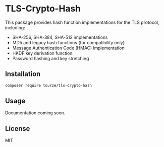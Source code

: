 # TLS-Crypto-Hash

This package provides hash function implementations for the TLS protocol, including:

- SHA-256, SHA-384, SHA-512 implementations
- MD5 and legacy hash functions (for compatibility only)
- Message Authentication Code (HMAC) implementation
- HKDF key derivation function
- Password hashing and key stretching

## Installation

```bash
composer require tourze/tls-crypto-hash
```

## Usage

Documentation coming soon.

## License

MIT
